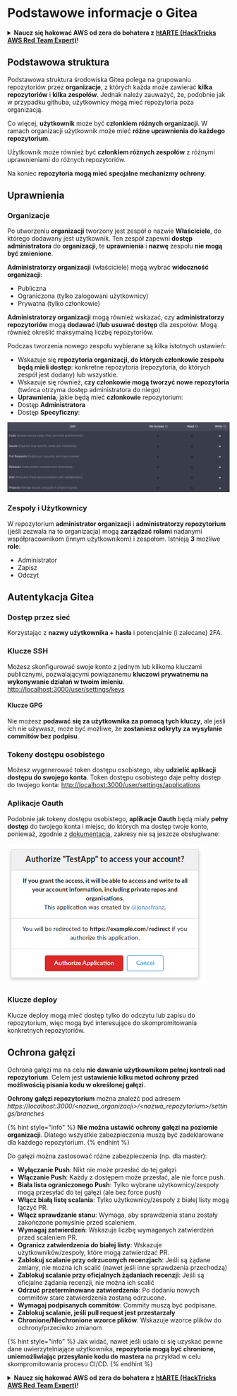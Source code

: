# Podstawowe informacje o Gitea

<details>

<summary><strong>Naucz się hakować AWS od zera do bohatera z</strong> <a href="https://training.hacktricks.xyz/courses/arte"><strong>htARTE (HackTricks AWS Red Team Expert)</strong></a><strong>!</strong></summary>

Inne sposoby wsparcia HackTricks:

* Jeśli chcesz zobaczyć swoją **firmę reklamowaną w HackTricks** lub **pobrać HackTricks w formacie PDF**, sprawdź [**PLANY SUBSKRYPCYJNE**](https://github.com/sponsors/carlospolop)!
* Zdobądź [**oficjalne gadżety PEASS & HackTricks**](https://peass.creator-spring.com)
* Odkryj [**Rodzinę PEASS**](https://opensea.io/collection/the-peass-family), naszą kolekcję ekskluzywnych [**NFT**](https://opensea.io/collection/the-peass-family)
* **Dołącz do** 💬 [**grupy Discord**](https://discord.gg/hRep4RUj7f) lub [**grupy telegramowej**](https://t.me/peass) lub **śledź** nas na **Twitterze** 🐦 [**@hacktricks\_live**](https://twitter.com/hacktricks\_live)**.**
* **Podziel się swoimi sztuczkami hakerskimi, przesyłając PR-y do** [**HackTricks**](https://github.com/carlospolop/hacktricks) i [**HackTricks Cloud**](https://github.com/carlospolop/hacktricks-cloud) github repos.

</details>

## Podstawowa struktura

Podstawowa struktura środowiska Gitea polega na grupowaniu repozytoriów przez **organizacje**, z których każda może zawierać **kilka repozytoriów** i **kilka zespołów**. Jednak należy zauważyć, że, podobnie jak w przypadku githuba, użytkownicy mogą mieć repozytoria poza organizacją.

Co więcej, **użytkownik** może być **członkiem różnych organizacji**. W ramach organizacji użytkownik może mieć **różne uprawnienia do każdego repozytorium**.

Użytkownik może również być **członkiem różnych zespołów** z różnymi uprawnieniami do różnych repozytoriów.

Na koniec **repozytoria mogą mieć specjalne mechanizmy ochrony**.

## Uprawnienia

### Organizacje

Po utworzeniu **organizacji** tworzony jest zespół o nazwie **Właściciele**, do którego dodawany jest użytkownik. Ten zespół zapewni **dostęp administratora** do **organizacji**, te **uprawnienia** i **nazwę** zespołu **nie mogą być zmienione**.

**Administratorzy organizacji** (właściciele) mogą wybrać **widoczność organizacji**:

* Publiczna
* Ograniczona (tylko zalogowani użytkownicy)
* Prywatna (tylko członkowie)

**Administratorzy organizacji** mogą również wskazać, czy **administratorzy repozytoriów** mogą **dodawać i/lub usuwać dostęp** dla zespołów. Mogą również określić maksymalną liczbę repozytoriów.

Podczas tworzenia nowego zespołu wybierane są kilka istotnych ustawień:

* Wskazuje się **repozytoria organizacji, do których członkowie zespołu będą mieli dostęp**: konkretne repozytoria (repozytoria, do których zespół jest dodany) lub wszystkie.
* Wskazuje się również, **czy członkowie mogą tworzyć nowe repozytoria** (twórca otrzyma dostęp administratora do niego)
* **Uprawnienia**, jakie będą mieć **członkowie** repozytorium:
* Dostęp **Administratora**
* Dostęp **Specyficzny**:

![](<../../.gitbook/assets/image (118).png>)

### Zespoły i Użytkownicy

W repozytorium **administrator organizacji** i **administratorzy repozytorium** (jeśli zezwala na to organizacja) mogą **zarządzać rolami** nadanymi współpracownikom (innym użytkownikom) i zespołom. Istnieją **3** możliwe **role**:

* Administrator
* Zapisz
* Odczyt

## Autentykacja Gitea

### Dostęp przez sieć

Korzystając z **nazwy użytkownika + hasła** i potencjalnie (i zalecane) 2FA.

### **Klucze SSH**

Możesz skonfigurować swoje konto z jednym lub kilkoma kluczami publicznymi, pozwalającymi powiązanemu **kluczowi prywatnemu na wykonywanie działań w twoim imieniu**. [http://localhost:3000/user/settings/keys](http://localhost:3000/user/settings/keys)

#### **Klucze GPG**

Nie możesz **podawać się za użytkownika za pomocą tych kluczy**, ale jeśli ich nie używasz, może być możliwe, że **zostaniesz odkryty za wysyłanie commitów bez podpisu**.

### **Tokeny dostępu osobistego**

Możesz wygenerować token dostępu osobistego, aby **udzielić aplikacji dostępu do swojego konta**. Token dostępu osobistego daje pełny dostęp do twojego konta: [http://localhost:3000/user/settings/applications](http://localhost:3000/user/settings/applications)

### Aplikacje Oauth

Podobnie jak tokeny dostępu osobistego, **aplikacje Oauth** będą miały **pełny dostęp** do twojego konta i miejsc, do których ma dostęp twoje konto, ponieważ, zgodnie z [dokumentacją](https://docs.gitea.io/en-us/oauth2-provider/#scopes), zakresy nie są jeszcze obsługiwane:

![](<../../.gitbook/assets/image (194).png>)

### Klucze deploy

Klucze deploy mogą mieć dostęp tylko do odczytu lub zapisu do repozytorium, więc mogą być interesujące do skompromitowania konkretnych repozytoriów.

## Ochrona gałęzi

Ochrona gałęzi ma na celu **nie dawanie użytkownikom pełnej kontroli nad repozytorium**. Celem jest **ustawienie kilku metod ochrony przed możliwością pisania kodu w określonej gałęzi**.

**Ochrony gałęzi repozytorium** można znaleźć pod adresem _https://localhost:3000/\<nazwa_organizacji>/\<nazwa_repozytorium>/settings/branches_

{% hint style="info" %}
**Nie można ustawić ochrony gałęzi na poziomie organizacji**. Dlatego wszystkie zabezpieczenia muszą być zadeklarowane dla każdego repozytorium.
{% endhint %}

Do gałęzi można zastosować różne zabezpieczenia (np. dla master):

* **Wyłączanie Push**: Nikt nie może przesłać do tej gałęzi
* **Włączanie Push**: Każdy z dostępem może przesłać, ale nie force push.
* **Biała lista ograniczonego Push**: Tylko wybrane użytkownicy/zespoły mogą przesyłać do tej gałęzi (ale bez force push)
* **Włącz białą listę scalania**: Tylko użytkownicy/zespoły z białej listy mogą łączyć PR.
* **Włącz sprawdzanie stanu**: Wymaga, aby sprawdzenia stanu zostały zakończone pomyślnie przed scaleniem.
* **Wymagaj zatwierdzeń**: Wskazuje liczbę wymaganych zatwierdzeń przed scaleniem PR.
* **Ogranicz zatwierdzenia do białej listy**: Wskazuje użytkowników/zespoły, które mogą zatwierdzać PR.
* **Zablokuj scalanie przy odrzuconych recenzjach**: Jeśli są żądane zmiany, nie można ich scalić (nawet jeśli inne sprawdzenia przechodzą)
* **Zablokuj scalanie przy oficjalnych żądaniach recenzji**: Jeśli są oficjalne żądania recenzji, nie można ich scalić
* **Odrzuć przeterminowane zatwierdzenia**: Po dodaniu nowych commitów stare zatwierdzenia zostaną odrzucone.
* **Wymagaj podpisanych commitów**: Commity muszą być podpisane.
* **Zablokuj scalanie, jeśli pull request jest przestarzały**
* **Chronione/Niechronione wzorce plików**: Wskazuje wzorce plików do ochrony/przeciwko zmianom

{% hint style="info" %}
Jak widać, nawet jeśli udało ci się uzyskać pewne dane uwierzytelniające użytkownika, **repozytoria mogą być chronione, uniemożliwiając przesyłanie kodu do mastera** na przykład w celu skompromitowania procesu CI/CD.
{% endhint %}

<details>

<summary><strong>Naucz się hakować AWS od zera do bohatera z</strong> <a href="https://training.hacktricks.xyz/courses/arte"><strong>htARTE (HackTricks AWS Red Team Expert)</strong></a><strong>!</strong></summary>

Inne sposoby wsparcia HackTricks:

* Jeśli chcesz zobaczyć swoją **firmę reklamowaną w HackTricks** lub **pobrać HackTricks w formacie PDF**, sprawdź [**PLANY SUBSKRYPCYJNE**](https://github.com/sponsors/carlospolop)!
* Zdobądź [**oficjalne gadżety PEASS & HackTricks**](https://peass.creator-spring.com)
* Odkryj [**Rodzinę PEASS**](https://opensea.io/collection/the-peass-family), naszą kolekcję ekskluzywnych [**NFT**](https://opensea.io/collection/the-peass-family)
* **Dołącz do** 💬 [**grupy Discord**](https://discord.gg/hRep4RUj7f) lub [**grupy telegramowej**](https://t.me/peass) lub **śledź** nas na **Twitterze** 🐦 [**@hacktricks\_live**](https://twitter.com/hacktricks\_live)**.**
* **Podziel się swoimi sztuczkami hakerskimi, przesyłając PR-y do** [**HackTricks**](https://github.com/carlospolop/hacktricks) i [**HackTricks Cloud**](https://github.com/carlospolop/hacktricks-cloud) github repos.

</details>

